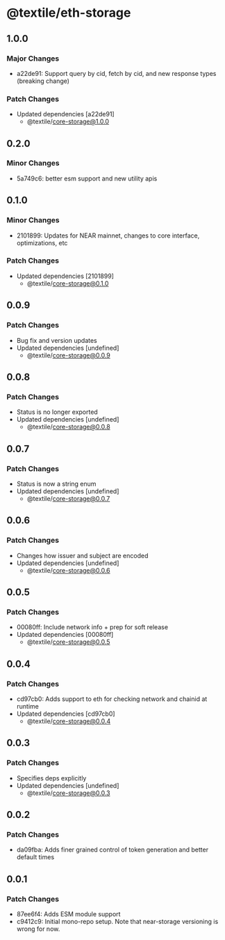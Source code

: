 # @textile/eth-storage

## 1.0.0

### Major Changes

- a22de91: Support query by cid, fetch by cid, and new response types (breaking change)

### Patch Changes

- Updated dependencies [a22de91]
  - @textile/core-storage@1.0.0

## 0.2.0

### Minor Changes

- 5a749c6: better esm support and new utility apis

## 0.1.0

### Minor Changes

- 2101899: Updates for NEAR mainnet, changes to core interface, optimizations, etc

### Patch Changes

- Updated dependencies [2101899]
  - @textile/core-storage@0.1.0

## 0.0.9

### Patch Changes

- Bug fix and version updates
- Updated dependencies [undefined]
  - @textile/core-storage@0.0.9

## 0.0.8

### Patch Changes

- Status is no longer exported
- Updated dependencies [undefined]
  - @textile/core-storage@0.0.8

## 0.0.7

### Patch Changes

- Status is now a string enum
- Updated dependencies [undefined]
  - @textile/core-storage@0.0.7

## 0.0.6

### Patch Changes

- Changes how issuer and subject are encoded
- Updated dependencies [undefined]
  - @textile/core-storage@0.0.6

## 0.0.5

### Patch Changes

- 00080ff: Include network info + prep for soft release
- Updated dependencies [00080ff]
  - @textile/core-storage@0.0.5

## 0.0.4

### Patch Changes

- cd97cb0: Adds support to eth for checking network and chainid at runtime
- Updated dependencies [cd97cb0]
  - @textile/core-storage@0.0.4

## 0.0.3

### Patch Changes

- Specifies deps explicitly
- Updated dependencies [undefined]
  - @textile/core-storage@0.0.3

## 0.0.2

### Patch Changes

- da09fba: Adds finer grained control of token generation and better default times

## 0.0.1

### Patch Changes

- 87ee6f4: Adds ESM module support
- c9412c9: Initial mono-repo setup. Note that near-storage versioning is wrong for now.
